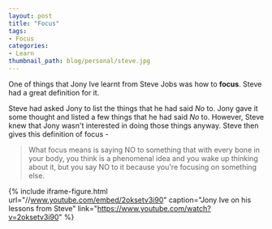 ```yaml
---
layout: post
title: "Focus"
tags:
- Focus
categories:
- Learn
thumbnail_path: blog/personal/steve.jpg
---  
```


One of things that Jony Ive learnt from Steve Jobs was how to **focus**. Steve had a great definition for it.

Steve had asked Jony to list the things that he had said *No* to. Jony gave it some thought and listed a few things that he had said *No* to. However, Steve knew that Jony wasn't interested in doing those things anyway. Steve then gives this definition of focus - 

> What focus means is saying NO to something that with every bone in your body, you think is a phenomenal
idea and you wake up thinking about it, but you say NO to it because you're focusing on something else.

{% include iframe-figure.html url="//www.youtube.com/embed/2oksetv3i90" caption="Jony Ive on his lessons from Steve" link="https://www.youtube.com/watch?v=2oksetv3i90" %}

